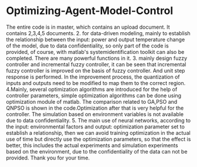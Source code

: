 # Optimizing-Agent-Model-Control

The entire code is in master, which contains an upload document. It contains 2,3,4,5 documents.
2. for data-driven modeling, mainly to establish the relationship between the input: power and output temperature change of the model, due to data confidentiality, so only part of the code is provided, of course, with matlab's systemidentification toolkit can also be completed. There are many powerful functions in it.
3. mainly design fuzzy controller and incremental fuzzy controller, it can be seen that incremental fuzzy controller is improved on the basis of fuzzy controller. And unit step response is performed. In the improvement process, the quantization of inputs and outputs need to be modified to map them to the correct region.
4.Mainly, several optimization algorithms are introduced for the help of controller parameters, simple optimization algorithms can be done using optimization module of matlab. The comparison related to GA,PSO and QNPSO is shown in the code.Optimization after that is very helpful for the controller. The simulation based on environment variables is not available due to data confidentiality.
5. The main use of neural networks, according to the input: environmental factors and output: optimization parameter set to establish a relationship, then we can avoid training optimization in the actual use of time but directly use the optimization parameters, so that the effect is better, this includes the actual experiments and simulation experiments based on the environment, due to the confidentiality of the data can not be provided.
Thank you for your time.
